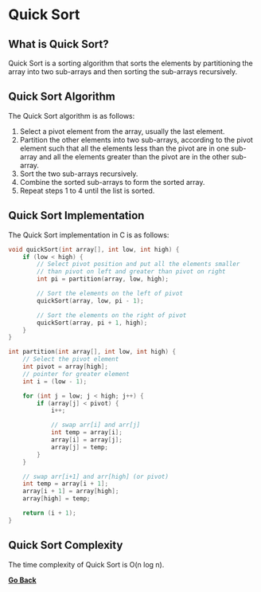 # Quick Sort

## What is Quick Sort?

Quick Sort is a sorting algorithm that sorts the elements by partitioning the array into two sub-arrays and then sorting the sub-arrays recursively.

## Quick Sort Algorithm

The Quick Sort algorithm is as follows:

1. Select a pivot element from the array, usually the last element.
2. Partition the other elements into two sub-arrays, according to the pivot element such that all the elements less than the pivot are in one sub-array and all the elements greater than the pivot are in the other sub-array.
3. Sort the two sub-arrays recursively.
4. Combine the sorted sub-arrays to form the sorted array.
5. Repeat steps 1 to 4 until the list is sorted.

## Quick Sort Implementation

The Quick Sort implementation in C is as follows:

```c
void quickSort(int array[], int low, int high) {
    if (low < high) {
        // Select pivot position and put all the elements smaller 
        // than pivot on left and greater than pivot on right
        int pi = partition(array, low, high);

        // Sort the elements on the left of pivot
        quickSort(array, low, pi - 1);

        // Sort the elements on the right of pivot
        quickSort(array, pi + 1, high);
    }
}

int partition(int array[], int low, int high) {
    // Select the pivot element
    int pivot = array[high];
    // pointer for greater element
    int i = (low - 1);

    for (int j = low; j < high; j++) {
        if (array[j] < pivot) {
            i++;

            // swap arr[i] and arr[j]
            int temp = array[i];
            array[i] = array[j];
            array[j] = temp;
        }
    }

    // swap arr[i+1] and arr[high] (or pivot)
    int temp = array[i + 1];
    array[i + 1] = array[high];
    array[high] = temp;

    return (i + 1);
}
```

## Quick Sort Complexity

The time complexity of Quick Sort is O(n log n).

[**Go Back**](Overview.md)

